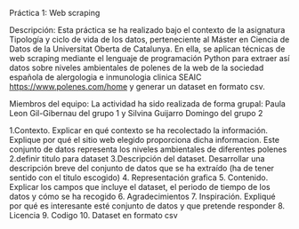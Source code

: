 Práctica 1: Web scraping

Descripción:
Esta práctica se ha realizado bajo el contexto de la asignatura Tipología y ciclo de vida de los datos, perteneciente al Máster en Ciencia de Datos de la Universitat Oberta de Catalunya. En ella, se aplican técnicas de web scraping mediante el lenguaje de programación Python para extraer así datos sobre niveles ambientales de polenes de la web de la sociedad española de alergologia e inmunologia clinica SEAIC https://www.polenes.com/home y generar un dataset en formato csv.

Miembros del equipo:
La actividad ha sido realizada de forma grupal: Paula Leon Gil-Gibernau del grupo 1 y Silvina Guijarro Domingo del grupo 2

 1.Contexto. Explicar en qué contexto se ha recolectado la información. Explique por qué el sitio web elegido proporciona dicha informacion.
 Este conjunto de datos  representa los niveles ambientales de diferentes polenes
 2.definir titulo para dataset
 3.Descripción del dataset. Desarrollar una descripción breve del conjunto de datos que se ha extraído (ha de tener sentido con el titulo escogido)
 4. Representación grafica
 5. Contenido. Explicar los campos que incluye el dataset, el periodo de tiempo de los datos y cómo se ha recogido
 6. Agradecimientos 
 7. Inspiración. Expliqué por qué es interesante esté conjunto de datos y que pretende responder
 8. Licencia
 9. Codigo
 10. Dataset en formato csv
